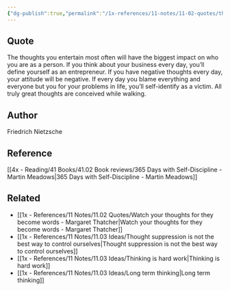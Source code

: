 ```yaml
---
{"dg-publish":true,"permalink":"/1x-references/11-notes/11-02-quotes/the-thoughts-you-entertain-most-often-will-have-the-biggest-impact-on-who-you-are-as-a-person-friedrich-nietzshce/","title":"quote","created":"2024-02-22T23:38:10.834+03:00","updated":"2024-02-22T23:39:59.872+03:00"}
---
```



## Quote
The thoughts you entertain most often will have the biggest impact on who you are as a person. If you think about your business every day, you’ll define yourself as an entrepreneur. If you have negative thoughts every day, your attitude will be negative. If every day you blame everything and everyone but you for your problems in life, you’ll self-identify as a victim.
All truly great thoughts are conceived while walking.

## Author
Friedrich Nietzsche

## Reference
[[4x - Reading/41 Books/41.02 Book reviews/365 Days with Self-Discipline - Martin Meadows\|365 Days with Self-Discipline - Martin Meadows]]

## Related
- [[1x - References/11 Notes/11.02 Quotes/Watch your thoughts for they become words - Margaret Thatcher\|Watch your thoughts for they become words - Margaret Thatcher]]
- [[1x - References/11 Notes/11.03 Ideas/Thought suppression is not the best way to control ourselves\|Thought suppression is not the best way to control ourselves]]
- [[1x - References/11 Notes/11.03 Ideas/Thinking is hard work\|Thinking is hard work]]
- [[1x - References/11 Notes/11.03 Ideas/Long term thinking\|Long term thinking]]